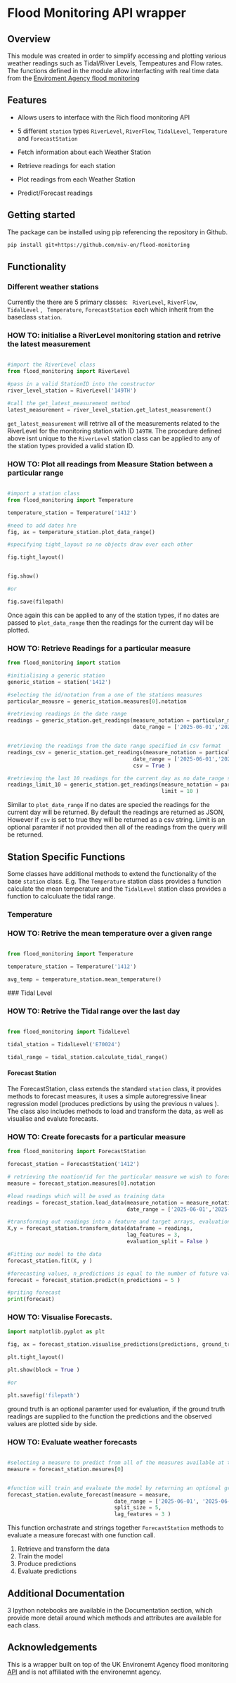 # Flood Monitoring API wrapper



## Overview

This module was created in order to simplify accessing and plotting various weather readings such as Tidal/River Levels, Tempeatures and Flow rates.  The functions defined in the module allow interfacting with real time data from the [Enviroment Agency flood monitoring](https://environment.data.gov.uk/flood-monitoring/doc/reference)

## Features 

- Allows users to interface with the Rich flood monitoring API 

- 5 different `station` types `RiverLevel`, `RiverFlow`, `TidalLevel`, `Temperature` and `ForecastStation` 

- Fetch information about each Weather Station 

- Retrieve readings for each station 

- Plot readings from each Weather Station 

- Predict/Forecast readings




## Getting started 

The package can be installed using pip referencing the repository in Github. 

``` sh
pip install git+https://github.com/niv-en/flood-monitoring

```

## Functionality 

### Different weather stations 

Currently the there are 5 primary classes: ``` RiverLevel```, ```RiverFlow```, ```TidalLevel``` , ``` Temperature```, `ForecastStation` each which inherit from the baseclass ```station```. 

### HOW TO: initialise a RiverLevel monitoring station and retrive the latest measurement 

``` py 

#import the RiverLevel class
from flood_monitoring import RiverLevel 

#pass in a valid StationID into the constructor 
river_level_station = RiverLevel('149TH')

#call the get_latest_measurement method
latest_measurement = river_level_station.get_latest_measurement() 

```

``` get_latest_measurement ``` will retrive all of the measurements related to the RiverLevel for the monitoring station with ID ```149TH```. The procedure defined above isnt unique to the ```RiverLevel``` station class can be applied to any of the station types provided a valid station ID. 

### HOW TO: Plot all readings from Measure Station between a particular range 

``` py

#import a station class 
from flood_monitoring import Temperature 

temperature_station = Temperature('1412') 

#need to add dates hre 
fig, ax = temperature_station.plot_data_range()

#specifying tight_layout so no objects draw over each other 

fig.tight_layout() 


fig.show() 

#or 

fig.save(filepath) 


```

Once again this can be applied to any of the station types, if no dates are passed to `plot_data_range` then the readings for the current day will be plotted. 



### HOW TO: Retrieve Readings for a particular measure 

```py
from flood_monitoring import station 

#initialising a generic station 
generic_station = station('1412') 

#selecting the id/notation from a one of the stations measures 
particular_meausre = generic_station.measures[0].notation 

#retrieving readings in the date range 
readings = generic_station.get_readings(measure_notation = particular_measure, 
                                        date_range = ['2025-06-01','2025-06-05'] ) 


#retrieving the readings from the date range specified in csv format 
readings_csv = generic_station.get_readings(measure_notation = particular_measure, 
                                        date_range = ['2025-06-01','2025-06-05'],
                                        csv = True ) 

#retrieving the last 10 readings for the current day as no date_range specified
readings_limit_10 = generic_station.get_readings(measure_notation = particular_measure,
                                                 limit = 10 )
```

Similar to `plot_date_range` if no dates are specied the readings for the current day will be returned. By default the readings are returned as JSON, However if `csv` is set to true they will be returned as a csv string. Limit is an optional paramter if not provided then all of the readings from the query will be returned. 


## Station Specific Functions 

Some classes have additional methods to extend the functionality of the base `station` class. E.g. The `Temperature` station class provides a function calculate the mean temperature and the `TidalLevel` station class provides a function to calculuate the tidal range. 

### Temperature 

### HOW TO: Retrive the mean temperature over a given range 

``` py 

from flood_monitoring import Temperature 

temperature_station = Temperature('1412') 

avg_temp = temperature_station.mean_temperature() 


```

### Tidal Level 

### HOW TO: Retrive the Tidal range over the last day

``` py 

from flood_monitoring import TidalLevel

tidal_station = TidalLevel('E70024') 

tidal_range = tidal_station.calculate_tidal_range() 

```
#### Forecast Station 

The ForecastStation, class extends the standard `station` class, it provides methods to forecast measures, it uses a simple autoregressive linear regression model (produces predictions by using the previous n values ). The class also includes  methods to load and transform the data, as well as visualise and evalute forecasts.

### HOW TO: Create forecasts for a particular measure

``` py 
from flood_monitoring import ForecastStation

forecast_station = ForecastStation('1412') 

# retrieving the noation/id for the particular measure we wish to forecast
measure = forecast_station.measures[0].notation 

#load readings which will be used as training data 
readings = forecast_station.load_data(measure_notation = measure_notation,
                                      date_range = ['2025-06-01','2025-06-05'] ) 

#transforming out readings into a feature and target arrays, evaluation_split set to False meaning all readings will be used as training data and lag_feature of 3 means the previous 3 values will be used to predict the next. 
X,y = forecast_station.transform_data(dataframe = readings, 
                                      lag_features = 3, 
                                      evaluation_split = False )

#Fitting our model to the data 
forecast_station.fit(X, y ) 

#forecasting values, n_predictions is equal to the number of future values we want to predict. 
forecast = forecast_station.predict(n_predictions = 5 ) 

#priting forecast
print(forecast) 
```

### HOW TO: Visualise Forecasts. 

``` py
import matplotlib.pyplot as plt 

fig, ax = forecast_station.visualise_predictions(predictions, ground_truth, test_timestamps, measure)  

plt.tight_layout() 

plt.show(block = True ) 

#or 

plt.savefig('filepath')
```
ground truth is an optional paramter used for evaluation, if the ground truth readings are supplied to the function the  predictions and the observed values are plotted side by side. 

### HOW TO: Evaluate weather forecasts 

``` py 

#selecting a measure to predict from all of the measures available at this Forecast Station.
measure = forecast_station.mesures[0]


#function will train and evaluate the model by returning an optional graph of predictions
forecast_station.evalute_forecast(measure = measure,
                                  date_range = ['2025-06-01', '2025-06-05'],
                                  split_size = 5, 
                                  lag_features = 3 ) 
```

This function orchastrate and strings together  `ForecastStation` methods to evaluate a measure forecast with one function call. 

1. Retrieve and transform the data
2. Train the model
3. Produce predictions
4. Evaluate predictions 

## Additional Documentation 

3 Ipython notebooks are available in the Documentation section, which provide more detail around which methods and attributes are available for each class. 

## Acknowledgements

This is a wrapper built on top of the UK Environemt Agency flood monitoring [API](...) and is not affiliated with the environemnt agency. 